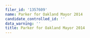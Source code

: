 ```yaml
---
filer_id: '1357609'
name: Parker for Oakland Mayor 2014
candidate_controlled_id: ''
data_warning: ''
title: Parker for Oakland Mayor 2014
---
```

